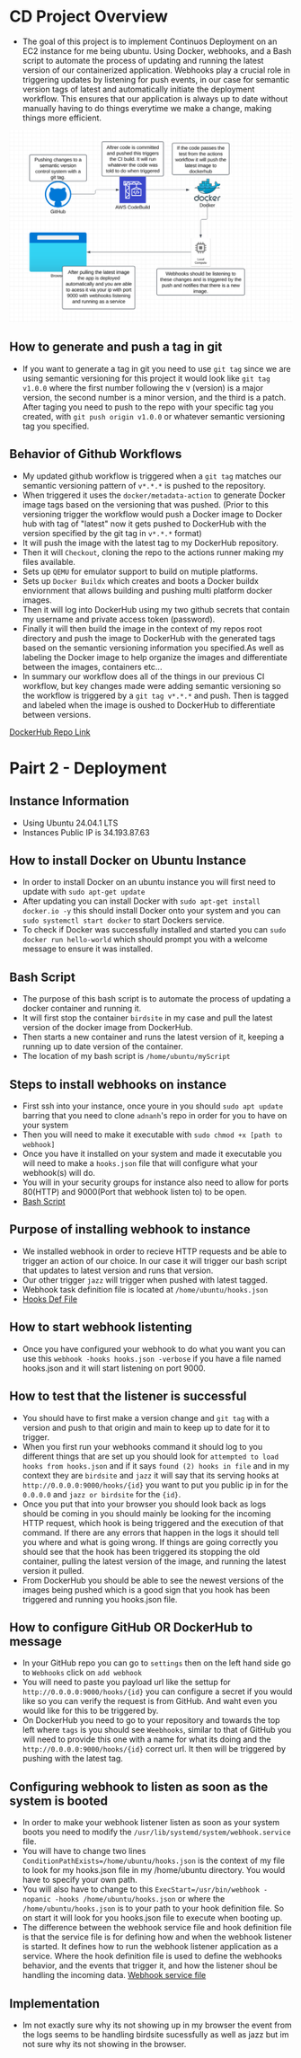 # CD Project Overview
- The goal of this project is to implement Continuos Deployment on an EC2 instance for me being ubuntu. Using Docker, webhooks, and a Bash script to automate the process of updating and running the latest version of our containerized application. Webhooks play a crucial role in triggering updates by listening for push events, in our case for semantic version tags of latest and automatically initiate the deployment workflow. This ensures that our application is always up to date without manually having to do things everytime we make a change, making things more efficient.

![Diagram Flow](images/CD.png)

## How to generate and push a tag in git
- If you want to generate a tag in git you need to use `git tag` since we are using semantic versioning for this project it would look like `git tag v1.0.0` where the first number following the v (version) is a major version, the second number is a minor version, and the third is a patch. After taging you need to push to the repo with your specific tag you created, with `git push origin v1.0.0` or whatever semantic versioning tag you specified.

## Behavior of Github Workflows
- My updated github workflow is triggered when a `git tag` matches our semantic versioning pattern of `v*.*.*` is pushed to the repository.
- When triggered it uses the `docker/metadata-action` to generate Docker image tags based on the versioning that was pushed. (Prior to this versioning trigger the workflow would push a Docker image to Docker hub with tag of "latest" now it gets pushed to DockerHub with the version specified by the git tag in `v*.*.*` format)
- It will push the image with the latest tag to my DockerHub repository.
- Then it will `Checkout`, cloning the repo to the actions runner making my files available.
- Sets up `QEMU` for emulator support to build on mutiple platforms.
- Sets up `Docker Buildx` which creates and boots a Docker buildx enviornment that allows building and pushing multi platform docker images.
- Then it will log into DockerHub using my two github secrets that contain my username and private access token (password).
- Finally it will then build the image in the context of my repos root directory and push the image to  DockerHub with the generated tags based on the semantic versioning information you specified.As well as labeling the Docker image to help organize the images and differentiate between the images, containers etc...
- In summary our workflow does all of the things in our previous CI workflow, but key changes made were adding semantic versioning so the workflow is triggered by a `git tag v*.*.*` and push. Then is tagged and labeled when the image is oushed to DockerHub to differentiate between versions. 


[DockerHub Repo Link](https://hub.docker.com/repository/docker/ethanschultz2/schultz-ceg3120/general)


# Pairt 2 - Deployment

## Instance Information
- Using Ubuntu 24.04.1 LTS 
- Instances Public IP is 34.193.87.63
## How to install Docker on Ubuntu Instance
- In order to install Docker on an ubuntu instance you will first need to update with `sudo apt-get update`
- After updating you can install Docker with `sudo apt-get install docker.io -y` this should install Docker onto your system and you can `sudo systemctl start docker` to start Dockers service.
- To check if Docker was successfully installed and started you can `sudo docker run hello-world` which should prompt you with a welcome message to ensure it was installed. 

## Bash Script
- The purpose of this bash script is to automate the process of updating a docker container and running it.
- It will first stop the container `birdsite` in my case and pull the latest version of the docker image from DockerHub.
- Then starts a new container and runs the latest version of it, keeping a running up to date version of the container.
- The location of my bash script is `/home/ubuntu/myScript`

## Steps to install webhooks on instance
- First ssh into your instance, once youre in you should `sudo apt update` barring that you need to clone `adnanh`'s repo in order for you to have on your system
- Then you will need to make it executable with `sudo chmod +x [path to webhook]`
- Once you have it installed on your system and made it executable you will need to make a `hooks.json` file that will configure what your webhook(s) will do.
- You will in your security groups for instance also need to allow for ports 80(HTTP) and 9000(Port that webhook listen to) to be open.
- [Bash Script](https://github.com/WSU-kduncan/f24cicd-ethanschultz2/blob/main/deployment/myScript)

## Purpose of installing webhook to instance
- We installed webhook in order to recieve HTTP requests and be able to trigger an action of our choice. In our case it will trigger our bash script that updates to latest version and runs that version.
- Our other trigger `jazz` will trigger when pushed with latest tagged.
- Webhook task definition file is located at `/home/ubuntu/hooks.json`
- [Hooks Def File](https://github.com/WSU-kduncan/f24cicd-ethanschultz2/blob/main/deployment/hooks.json)

## How to start webhook listenting 
- Once you have configured your webhook to do what you want you can use this `webhook -hooks hooks.json -verbose` if you have a file named hooks.json and it will start listening on port 9000.

## How to test that the listener is successful
- You should have to first make a version change and `git tag` with a version and push to that origin and main to keep up to date for it to trigger.
- When you first run your webhooks command it should log to you different things that are set up you should look for `attempted to load hooks from hooks.json` and if it says `found (2) hooks in file` and in my context they are `birdsite` and `jazz` it will say that its serving hooks at ` http://0.0.0.0:9000/hooks/{id}` you want to put you public ip in for the `0.0.0.0` and `jazz or birdsite` for the `{id}`.
- Once you put that into your browser you should look back as logs should be coming in you should mainly be looking for the incoming HTTP request, which hook is being triggered and the execution of that command. If there are any errors that happen in the logs it should tell you where and what is going wrong. If things are going correctly you should see that the hook has been triggered its stopping the old container, pulling the latest version of the image, and running the latest version it pulled.
- From DockerHub you should be able to see the newest versions of the images being pushed which is a good sign that you hook has been triggered and running you hooks.json file.

## How to configure GitHub OR DockerHub to message
- In your GitHub repo you can go to `settings` then on the left hand side go to `Webhooks` click on `add webhook` 
- You will need to paste you payload url like the settup for ` http://0.0.0.0:9000/hooks/{id}` you can configure a secret if you would like so you can verify the request is from GitHub. And waht even you would like for this to be triggered by.
- On DockerHub you need to go to your repository and towards the top left where `tags` is you should see `Weebhooks`, similar to that of GitHub you will need to provide this one with a name for what its doing and the `http://0.0.0.0:9000/hooks/{id}` correct url. It then will be triggered by pushing with the latest tag.

## Configuring webhook to listen as soon as the system is booted
- In order to make your webhook listener listen as soon as your system boots you need to modify the `/usr/lib/systemd/system/webhook.service` file. 
- You will have to change two lines `ConditionPathExists=/home/ubuntu/hooks.json` is the context of my file to look for my hooks.json file in my /home/ubuntu directory. You would have to specify your own path.
- You will also have to change to this `ExecStart=/usr/bin/webhook -nopanic -hooks /home/ubuntu/hooks.json` or where the `/home/ubuntu/hooks.json` is to your path to your hook definition file. So on start it will look for you hooks.json file to execute when booting up.
- The difference between the webhook service file and hook definition file is that the service file is for defining how and when the webhook listener is started. It defines how to run the webhook listener application as a service. Where the hook definition file is used to define the webhooks behavior, and the events that trigger it, and how the listener shoul be handling the incoming data.
[Webhook service file](https://github.com/WSU-kduncan/f24cicd-ethanschultz2/blob/main/deployment/webhook.service)


## Implementation
- Im not exactly sure why its not showing up in my browser the event from the logs seems to be handling birdsite sucessfully as well as jazz but im not sure why its not showing in the browser. 
